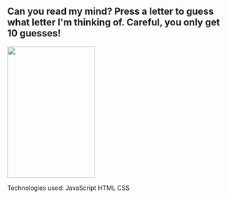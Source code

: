 <h2>Can you read my mind? Press a letter to guess what letter I'm thinking of. Careful, you only get 10 guesses!</h2>

<img src="https://images.theconversation.com/files/242272/original/file-20181025-71011-oqlp4i.jpg?ixlib=rb-1.1.0&q=45&auto=format&w=1200&h=1200.0&fit=crop" data-canonical-src="https://images.theconversation.com/files/242272/original/file-20181025-71011-oqlp4i.jpg?ixlib=rb-1.1.0&q=45&auto=format&w=1200&h=1200.0&fit=crop" width="200" height="300" />

Technologies used:
JavaScript
HTML
CSS
